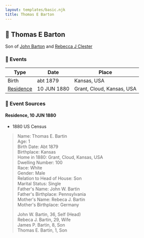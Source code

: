 ```yaml
---
layout: templates/basic.njk
title: Thomas E Barton
---
```

## 🔵 Thomas E Barton

Son of [John Barton](/people/5/56328061) and [Rebecca J Clester](/people/8/81769008)

### 📆 Events

Type | Date | Place
------ | ------ | ------
Birth | abt 1879 | Kansas, USA
[Residence](#event-event-0) | 10 JUN 1880 | Grant, Cloud, Kansas, USA

### 📰 Event Sources

#### <a id="event-event-0"></a> Residence, 10 JUN 1880
* 1880 US Census
>   
  > Name: Thomas E. Bartin  
  > Age: 1  
  > Birth Date: Abt 1879  
  > Birthplace: Kansas  
  > Home in 1880: Grant, Cloud, Kansas, USA  
  > Dwelling Number: 100  
  > Race: White  
  > Gender: Male  
  > Relation to Head of House: Son  
  > Marital Status: Single  
  > Father's Name: John W. Bartin  
  > Father's Birthplace: Pennsylvania  
  > Mother's Name: Rebeca J. Bartin  
  > Mother's Birthplace: Germany  
  >   
  > John W. Bartin, 36, Self (Head)  
  > Rebeca J. Bartin, 29, Wife  
  > James P. Bartin, 8, Son  
  > Thomas E. Bartin, 1, Son  
  >
